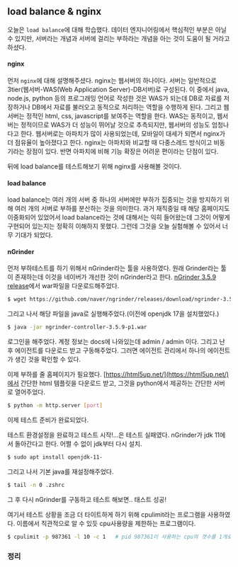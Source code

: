 ## load balance & nginx

오늘은 `load balance`에 대해 학습했다. 데이터 엔지니어링에서 핵심적인 부분은 아닐 수 있지만, 서버라는 개념과 서버에 걸리는 부하라는 개념을 아는 것이 도움이 될 거라고 하셨다.  


#### nginx

먼저 `nginx`에 대해 설명해주셨다. nginx는 웹서버의 하나이다. 서버는 일반적으로 3tier(웹서버-WAS(Web Application Server)-DB서버)로 구성된다. 이 중에서 java, node.js, python 등의 프로그래밍 언어로 작성한 것은 WAS가 되는데 DB로 자료를 저장하거나 DB에서 자료를 불러오고 동적으로 처리하는 역할을 수행하게 된다. 그리고 웹서버는 정적인 html, css, javascript를 보여주는 역할을 한다. WAS는 동적이고, 웹서버는 정적이므로 WAS가 더 성능이 뛰어날 것으로 추측되지만, 웹서버의 성능도 엄청나다고 한다. 웹서버로는 아파치가 많이 사용되었는데, 모바일이 대세가 되면서 nginx가 더 점유율이 높아졌다고 한다. nginx는 아파치와 비교할 때 다중스레드 방식이고 비동기라는 장점이 있다. 반면 아파치에 비해 기능 확장은 어려운 편이라는 단점이 있다. 

뒤에 load balance를 테스트해보기 위해 nginx를 사용해볼 것이다.

#### load balance

load balance는 여러 개의 서버 중 하나의 서버에만 부하가 집중되는 것을 방지하기 위해 여러 개의 서버로 부하를 분산하는 것을 의미한다. 과거 재직중일 때 해당 홈페이지도 이중화되어 있었어서 load balance라는 것에 대해서는 익히 들어왔는데 그것이 어떻게 구현되어 있는지는 정확히 이해하지 못했다. 그런데 그것을 오늘 실험해볼 수 있어서 너무 기대가 되었다.

#### nGrinder

먼저 부하테스트를 하기 위해서 nGrinder라는 툴을 사용하였다. 원래 Grinder라는 툴이 존재하는데 이것을 네이버가 개선한 것이 nGrinder라고 한다. [nGrinder 3.5.9 release](https://github.com/naver/ngrinder/releases/tag/ngrinder-3.5.9-p1-20240613)에서 war파일을 다운로드해주었다.

```bash
$ wget https://github.com/naver/ngrinder/releases/download/ngrinder-3.5.9-p1-20240613/ngrinder-controller-3.5.9-p1.war
```

그리고 나서 해당 파일을 java로 실행해주었다.(이전에 openjdk 17을 설치했었다.) 

```bash
$ java -jar ngrinder-controller-3.5.9-p1.war
```

로그인을 해주었다. 계정 정보는 docs에 나와있는데 admin / admin 이다. 그리고 난 후 에이전트를 다운로드 받고 구동해주었다. 그러면 에이전트 관리에서 하나의 에이전트가 생긴 것을 확인할 수 있다.

이제 부하를 줄 홈페이지가 필요했다. [https://html5up.net/](https://html5up.net/)에서 간단한 html 템플릿을 다운로드 받고, 그것을 python에서 제공하는 간단한 서버로 열어주었다.

```bash
$ python -m http.server [port]
```

이제 테스트 준비가 완료되었다.

테스트 환경설정을 완료하고 테스트 시작!...은 테스트 실패였다. nGrinder가 jdk 11에서 돌아간다고 한다. 어쩔 수 없이 jdk부터 다시 설치.
```bash
$ sudo apt install openjdk-11-
```

그리고 나서 기본 java를 재설정해주었다.

```bash
$ tail -n 0 .zshrc

```

그 후 다시 nGrinder를 구동하고 테스트 해보면.. 태스트 성공!

여기서 테스트 상황을 조금 더 타이트하게 하기 위해 cpulimit라는 프로그램을 사용하였다. 이름에서 직관적으로 알 수 있듯 cpu사용량을 제한하는 프로그램이다.
```bash
$ cpulimit -p 987361 -l 10 -c 1   # pid 987361이 사용하는 cpu의 갯수를 1개로 하고, cpu사용량은 10%로 제한
```



### 정리
